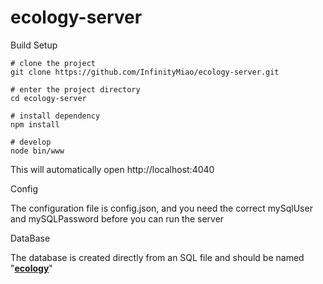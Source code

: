 # ecology-server
Build Setup

    # clone the project
    git clone https://github.com/InfinityMiao/ecology-server.git
    
    # enter the project directory
    cd ecology-server
    
    # install dependency
    npm install
    
    # develop
    node bin/www

This will automatically open http://localhost:4040

Config

The configuration file is config.json, and you need the correct mySqlUser and mySQLPassword before you can run the server

DataBase

The database is created directly from an SQL file and should be named "<u>**ecology**</u>"


